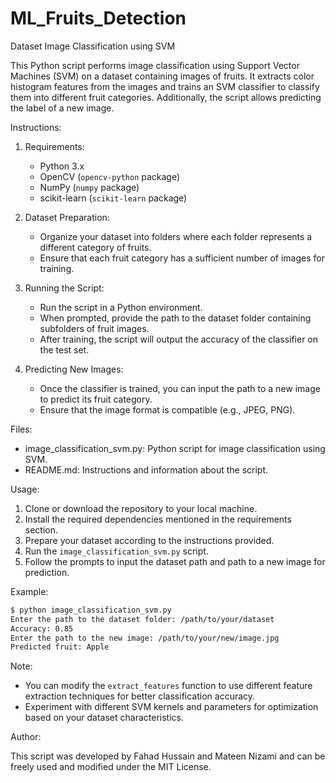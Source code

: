 # ML_Fruits_Detection
Dataset Image Classification using SVM

This Python script performs image classification using Support Vector Machines (SVM) on a dataset containing images of fruits. It extracts color histogram features from the images and trains an SVM classifier to classify them into different fruit categories. Additionally, the script allows predicting the label of a new image.

Instructions:

1. Requirements:
   - Python 3.x
   - OpenCV (`opencv-python` package)
   - NumPy (`numpy` package)
   - scikit-learn (`scikit-learn` package)

2. Dataset Preparation:
   - Organize your dataset into folders where each folder represents a different category of fruits.
   - Ensure that each fruit category has a sufficient number of images for training.

3. Running the Script:
   - Run the script in a Python environment.
   - When prompted, provide the path to the dataset folder containing subfolders of fruit images.
   - After training, the script will output the accuracy of the classifier on the test set.

4. Predicting New Images:
   - Once the classifier is trained, you can input the path to a new image to predict its fruit category.
   - Ensure that the image format is compatible (e.g., JPEG, PNG).

Files:

   - image_classification_svm.py: Python script for image classification using SVM.
   - README.md: Instructions and information about the script.

Usage:

1. Clone or download the repository to your local machine.
2. Install the required dependencies mentioned in the requirements section.
3. Prepare your dataset according to the instructions provided.
4. Run the `image_classification_svm.py` script.
5. Follow the prompts to input the dataset path and path to a new image for prediction.

Example:

```bash
$ python image_classification_svm.py
Enter the path to the dataset folder: /path/to/your/dataset
Accuracy: 0.85
Enter the path to the new image: /path/to/your/new/image.jpg
Predicted fruit: Apple
```

Note:

   - You can modify the `extract_features` function to use different feature extraction techniques for better classification accuracy.
   - Experiment with different SVM kernels and parameters for optimization based on your dataset characteristics.

Author:

This script was developed by Fahad Hussain and Mateen Nizami and can be freely used and modified under the MIT License.

